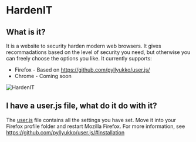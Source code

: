 # HardenIT

## What is it?
It is a website to security harden modern web browsers. It gives recommadations based on the level of security you need, but otherwise you can freely choose the options you like. It currently supports:
* Firefox - Based on https://github.com/pyllyukko/user.js/
* Chrome - Coming soon

![HardenIT](https://user-images.githubusercontent.com/657616/27014000-59428e40-4eef-11e7-86a7-b2ec9c631a41.PNG)

## I have a user.js file, what do it do with it?
The [user.js](http://kb.mozillazine.org/User.js_file) file contains all the settings you have set. Move it into your Firefox profile folder and restart Mozilla Firefox. For more information, see https://github.com/pyllyukko/user.js/#installation
